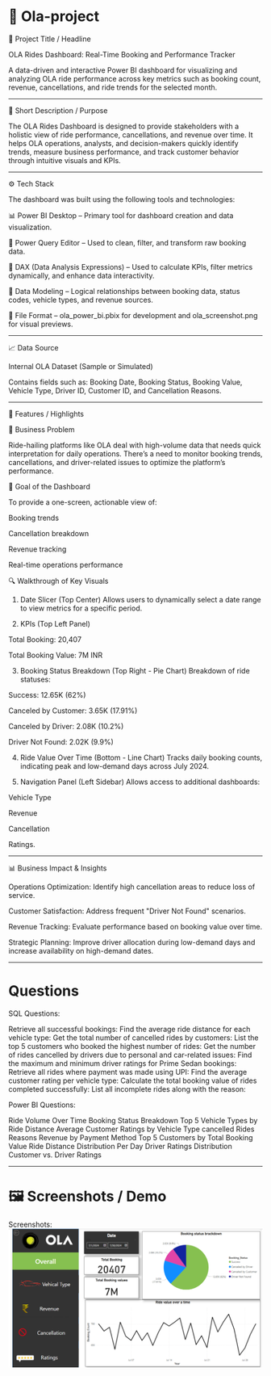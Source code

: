 # 🚖 Ola-project

📌 Project Title / Headline

OLA Rides Dashboard: Real-Time Booking and Performance Tracker

A data-driven and interactive Power BI dashboard for visualizing and analyzing OLA ride performance across key metrics such as booking count, revenue, cancellations, and ride trends for the selected month.


---

📝 Short Description / Purpose

The OLA Rides Dashboard is designed to provide stakeholders with a holistic view of ride performance, cancellations, and revenue over time. It helps OLA operations, analysts, and decision-makers quickly identify trends, measure business performance, and track customer behavior through intuitive visuals and KPIs.


---

⚙️ Tech Stack

The dashboard was built using the following tools and technologies:

📊 Power BI Desktop – Primary tool for dashboard creation and data visualization.

📂 Power Query Editor – Used to clean, filter, and transform raw booking data.

🧠 DAX (Data Analysis Expressions) – Used to calculate KPIs, filter metrics dynamically, and enhance data interactivity.

🔗 Data Modeling – Logical relationships between booking data, status codes, vehicle types, and revenue sources.

📁 File Format – ola_power_bi.pbix for development and ola_screenshot.png for visual previews.



---

📈 Data Source

Internal OLA Dataset (Sample or Simulated)

Contains fields such as: Booking Date, Booking Status, Booking Value, Vehicle Type, Driver ID, Customer ID, and Cancellation Reasons.



---

🌟 Features / Highlights

🎯 Business Problem

Ride-hailing platforms like OLA deal with high-volume data that needs quick interpretation for daily operations. There’s a need to monitor booking trends, cancellations, and driver-related issues to optimize the platform’s performance.

🎯 Goal of the Dashboard

To provide a one-screen, actionable view of:

Booking trends

Cancellation breakdown

Revenue tracking

Real-time operations performance


🔍 Walkthrough of Key Visuals

1. Date Slicer (Top Center)
Allows users to dynamically select a date range to view metrics for a specific period.


2. KPIs (Top Left Panel)

Total Booking: 20,407

Total Booking Value: 7M INR



3. Booking Status Breakdown (Top Right - Pie Chart)
Breakdown of ride statuses:

Success: 12.65K (62%)

Canceled by Customer: 3.65K (17.91%)

Canceled by Driver: 2.08K (10.2%)

Driver Not Found: 2.02K (9.9%)



4. Ride Value Over Time (Bottom - Line Chart)
Tracks daily booking counts, indicating peak and low-demand days across July 2024.


5. Navigation Panel (Left Sidebar)
Allows access to additional dashboards:

Vehicle Type

Revenue

Cancellation

Ratings.





---

📊 Business Impact & Insights

Operations Optimization: Identify high cancellation areas to reduce loss of service.

Customer Satisfaction: Address frequent "Driver Not Found" scenarios.

Revenue Tracking: Evaluate performance based on booking value over time.

Strategic Planning: Improve driver allocation during low-demand days and increase availability on high-demand dates.


---

# Questions

SQL Questions:

Retrieve all successful bookings:
Find the average ride distance for each vehicle type:
Get the total number of cancelled rides by customers:
List the top 5 customers who booked the highest number of rides:
Get the number of rides cancelled by drivers due to personal and car-related issues:
Find the maximum and minimum driver ratings for Prime Sedan bookings:
Retrieve all rides where payment was made using UPI:
Find the average customer rating per vehicle type:
Calculate the total booking value of rides completed successfully:
List all incomplete rides along with the reason:

Power BI Questions:

Ride Volume Over Time
Booking Status Breakdown
Top 5 Vehicle Types by Ride Distance
Average Customer Ratings by Vehicle Type
cancelled Rides Reasons
Revenue by Payment Method
Top 5 Customers by Total Booking Value
Ride Distance Distribution Per Day
Driver Ratings Distribution
Customer vs. Driver Ratings

---

# 🖼 Screenshots / Demo
Screenshots:
<img src = "https://github.com/chaitali9881/Ola-project/blob/main/Ola_Project_screenshot.png" >

